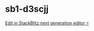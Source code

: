 # sb1-d3scjj

[Edit in StackBlitz next generation editor ⚡️](https://stackblitz.com/~/github.com/jlrx086/sb1-d3scjj)